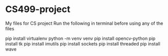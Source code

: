 # CS499-project
My files for CS project
Run the following in terminal before using any of the files

pip install virtualenv
python -m venv venv
pip install opencv-python
pip install tk
pip install imutils
pip install sockets
pip install threaded
pip install wave